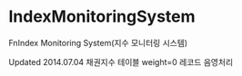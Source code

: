 IndexMonitoringSystem
=====================

FnIndex Monitoring System(지수 모니터링 시스템)



Updated
2014.07.04 채권지수 테이블 weight=0 레코드 음영처리